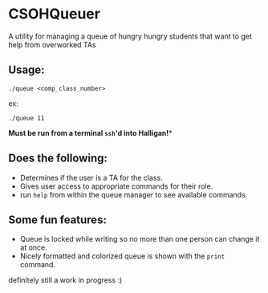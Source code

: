 # CSOHQueuer

A utility for managing a queue of hungry hungry students that want to get help from overworked TAs

## Usage: 
    
    ./queue <comp_class_number>

ex: 

    ./queue 11

**Must be run from a terminal `ssh`'d into Halligan!***

## Does the following:
-  Determines if the user is a TA for the class.
- Gives user access to appropriate commands for their role.
- run `help` from within the queue manager to see available commands.

## Some fun features:
- Queue is locked while writing so no more than one person can change it at once.
- Nicely formatted and colorized queue is shown with the `print` command.

definitely still a work in progress :) 
